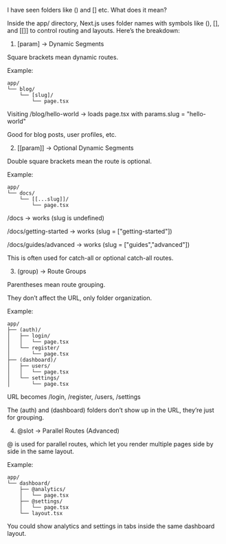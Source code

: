 I have seen folders like () and [] etc. What does it mean?

Inside the app/ directory, Next.js uses folder names with symbols like (), [], and [[]] to control routing and layouts. Here’s the breakdown:

1. [param] → Dynamic Segments

Square brackets mean dynamic routes.

Example:
```
app/
└── blog/
    └── [slug]/
        └── page.tsx
```

Visiting /blog/hello-world → loads page.tsx with params.slug = "hello-world"

Good for blog posts, user profiles, etc.

2. [[param]] → Optional Dynamic Segments

Double square brackets mean the route is optional.

Example:
```
app/
└── docs/
    └── [[...slug]]/
        └── page.tsx
```

/docs → works (slug is undefined)

/docs/getting-started → works (slug = ["getting-started"])

/docs/guides/advanced → works (slug = ["guides","advanced"])

This is often used for catch-all or optional catch-all routes.

3. (group) → Route Groups

Parentheses mean route grouping.

They don’t affect the URL, only folder organization.

Example:
```
app/
├── (auth)/
│   ├── login/
│   │   └── page.tsx
│   └── register/
│       └── page.tsx
├── (dashboard)/
│   ├── users/
│   │   └── page.tsx
│   └── settings/
│       └── page.tsx
```

URL becomes /login, /register, /users, /settings

The (auth) and (dashboard) folders don’t show up in the URL, they’re just for grouping.

4. @slot → Parallel Routes (Advanced)

@ is used for parallel routes, which let you render multiple pages side by side in the same layout.

Example:
```
app/
└── dashboard/
    ├── @analytics/
    │   └── page.tsx
    ├── @settings/
    │   └── page.tsx
    └── layout.tsx
```

You could show analytics and settings in tabs inside the same dashboard layout.


